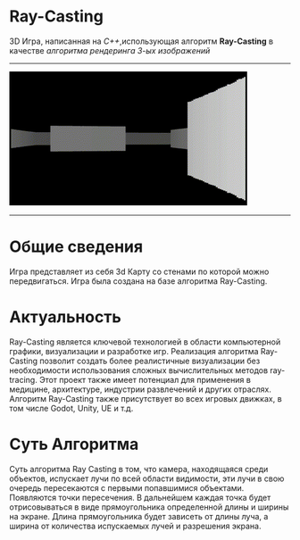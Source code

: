 # Ray-Casting
3D Игра, написанная на *C++*,использующая алгоритм **Ray-Casting** в качестве *алгоритма рендеринга 3-ых изображений*
____
![](./GamePlay.gif)
____
# Общие сведения
Игра представляет из себя 3d Карту со стенами по которой можно передвигаться.
Игра была создана на базе алгоритма Ray-Casting.

# Актуальность 
Ray-Casting является ключевой технологией в области компьютерной графики, визуализации и разработке игр. Реализация алгоритма Ray-Casting позволит создать более реалистичные визуализации без необходимости использования сложных вычислительных методов ray-tracing. Этот проект также имеет потенциал для применения в медицине, архитектуре, индустрии развлечений и других отраслях. Алгоритм Ray-Casting также присутствует во всех игровых движках, в том числе Godot, Unity, UE и т.д.

# Суть Алгоритма
Суть алгоритма Ray Casting в том, что камера, находящаяся среди объектов, испускает лучи по всей области видимости, эти лучи в свою очередь пересекаются с первыми попавшимися объектами. Появляются точки пересечения. 
В дальнейшем каждая точка будет отрисовываться в виде прямоугольника определенной длины и ширины на экране. Длина прямоугольника будет зависеть от длины луча, а ширина от количества испускаемых лучей и разрешения экрана.
